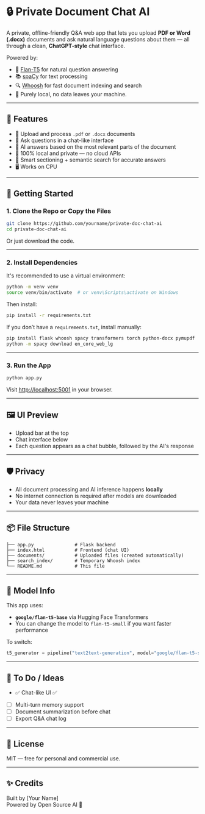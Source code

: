 # 🔒 Private Document Chat AI

A private, offline-friendly Q&A web app that lets you upload **PDF or Word (.docx)** documents and ask natural language questions about them — all through a clean, **ChatGPT-style** chat interface.

Powered by:
- 🤖 [Flan-T5](https://huggingface.co/google/flan-t5-base) for natural question answering
- 📚 [spaCy](https://spacy.io/) for text processing
- 🔍 [Whoosh](https://pypi.org/project/Whoosh/) for fast document indexing and search
- 🧠 Purely local, no data leaves your machine.

---

## 🧰 Features

- 📁 Upload and process `.pdf` or `.docx` documents
- 💬 Ask questions in a chat-like interface
- 🧠 AI answers based on the most relevant parts of the document
- 🔐 100% local and private — no cloud APIs
- 🧭 Smart sectioning + semantic search for accurate answers
- 🖥️ Works on CPU

---

## 🚀 Getting Started

### 1. Clone the Repo or Copy the Files

```bash
git clone https://github.com/yourname/private-doc-chat-ai
cd private-doc-chat-ai
```

Or just download the code.

---

### 2. Install Dependencies

It's recommended to use a virtual environment:

```bash
python -m venv venv
source venv/bin/activate  # or venv\Scripts\activate on Windows
```

Then install:

```bash
pip install -r requirements.txt
```

If you don’t have a `requirements.txt`, install manually:

```bash
pip install flask whoosh spacy transformers torch python-docx pymupdf
python -m spacy download en_core_web_lg
```

---

### 3. Run the App

```bash
python app.py
```

Visit [http://localhost:5001](http://localhost:5001) in your browser.

---

## 🖼 UI Preview

- Upload bar at the top
- Chat interface below
- Each question appears as a chat bubble, followed by the AI's response

---

## 🛡 Privacy

- All document processing and AI inference happens **locally**
- No internet connection is required after models are downloaded
- Your data never leaves your machine

---

## 📦 File Structure

```
├── app.py               # Flask backend
├── index.html           # Frontend (chat UI)
├── documents/           # Uploaded files (created automatically)
├── search_index/        # Temporary Whoosh index
└── README.md            # This file
```

---

## 🤖 Model Info

This app uses:

- **`google/flan-t5-base`** via Hugging Face Transformers
- You can change the model to `flan-t5-small` if you want faster performance

To switch:

```python
t5_generator = pipeline("text2text-generation", model="google/flan-t5-small")
```

---

## 📌 To Do / Ideas

- ✅ Chat-like UI ✅
- [ ] Multi-turn memory support
- [ ] Document summarization before chat
- [ ] Export Q&A chat log

---

## 📃 License

MIT — free for personal and commercial use.

---

## ✨ Credits

Built by [Your Name]  
Powered by Open Source AI 🧠
